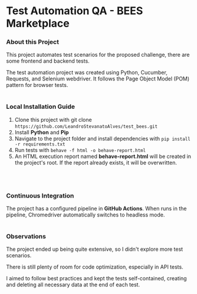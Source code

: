 # Test Automation QA - BEES Marketplace

### About this Project

This project automates test scenarios for the proposed challenge, there are some frontend and backend tests.

The test automation project was created using Python, Cucumber, Requests, and Selenium webdriver. It follows the Page Object Model (POM) pattern for browser tests.
<br>
<br>

### Local Installation Guide
1. Clone this project with git clone `https://github.com/LeandroStevanatoAlves/test_bees.git`
2. Install **Python** and **Pip**
3. Navigate to the project folder and install dependencies with `pip install -r requirements.txt`
4. Run tests with `behave -f html -o behave-report.html`
5. An HTML execution report named **behave-report.html** will be created in the project's root. If the report already exists, it will be overwritten.
<br>
<br>

### Continuous Integration
The project has a configured pipeline in **GitHub Actions**. When runs in the pipeline, Chromedriver automatically switches to headless mode.
<br>
<br>

### Observations
The project ended up being quite extensive, so I didn't explore more test scenarios.

There is still plenty of room for code optimization, especially in API tests.

I aimed to follow best practices and kept the tests self-contained, creating and deleting all necessary data at the end of each test.
